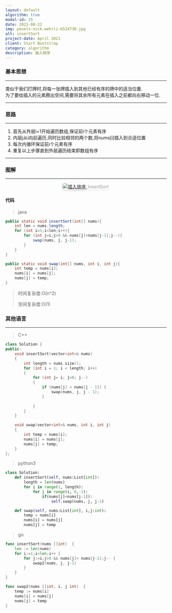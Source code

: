 ```yaml
---
layout: default
algorithm: true
modal-id: 15
date: 2021-08-22
img: pexels-nick-wehrli-6524730.jpg
alt: insertSort
project-date: April 2021
client: Start Bootstrap
category: algorithm
description: 插入排序
---
```

### 基本思想
- - -
类似于我们打牌时,将每一张牌插入到其他已经有序的牌中的适当位置.  
为了要给插入的元素腾出空间,需要将其余所有元素在插入之前都向右移动一位.
- - -

### 思路
- - -
1. 首先从外层i=1开始遍历数组,保证前i个元素有序
2. 内层j从i向前遍历,同时比较相邻的两个数,将nums[i]插入到合适位置
3. 每次内循环保证前i个元素有序
4. 重复以上步骤直到外层遍历结束即数组有序
- - -

### 图解
- - -
<center>
    <a href="https://cdn.jsdelivr.net/gh/BiggerYellow/BiggerYellow.github.io/img/algorithm/insertSort/insertSort.jpg">
    <img style="border-radius: 0.3125em;
    box-shadow: 0 2px 4px 0 rgba(34,36,38,.12),0 2px 10px 0 rgba(34,36,38,.08);" class="img-responsive img-centered" alt="插入排序"
    src="https://cdn.jsdelivr.net/gh/BiggerYellow/BiggerYellow.github.io/img/algorithm/insertSort/insertSort.jpg">
    <div style="color:orange; border-bottom: 1px solid #d9d9d9;
    display: inline-block;
    color: #999;
    padding: 2px;">InsertSort</div>
    </a>
</center>

#### 代码
>java

``` java
public static void insertSort(int[] nums){
    int len = nums.length;
    for (int i=1;i<len;i++){
        for (int j=i;j>0 && nums[j]<nums[j-1];j--){
            swap(nums, j, j-1);
        }
    }
}

public static void swap(int[] nums, int i, int j){
    int temp = nums[i];
    nums[i] = nums[j];
    nums[j] = temp;
}
```

> 时间复杂度:O(n^2)
>
> 空间复杂度:O(1)



### 其他语言
- - -
> C++

``` cpp
class Solution {
public:
	void insertSort(vector<int>& nums)
	{
		int length = nums.size();
		for (int i = 1; i < length; i++)
		{
			for (int j= i; j>0; j--)
			{
				if (nums[j] < nums[j - 1]) {
					swap(nums, j, j - 1);
				}
				
			}
		}
	}

	void swap(vector<int>& nums, int i, int j)
	{
		int temp = nums[i];
		nums[i] = nums[j];
		nums[j] = temp;
	}
};
```
> python3

``` python
class Solution:
    def insertSort(self, nums:List[int]):
        length = len(nums)
        for i in range(1, length):
            for j in range(i, 0,-1):
                if(nums[j]<nums[j-1]):
                    self.swap(nums, j, j-1)

    def swap(self, nums:List[int], i,j:int):
        temp = nums[i]
        nums[i] = nums[j]
        nums[j] = temp
```
> go

``` go
func insertSort(nums []int)  {
	len := len(nums)
	for i:=1;i<len;i++ {
		for j:=i;j>0 && nums[j]< nums[j-1];j-- {
			swap2(nums, j, j-1)
		}
	}
}

func swap2(nums []int, i, j int)  {
	temp := nums[i]
	nums[i] = nums[j]
	nums[j] = temp
}
```